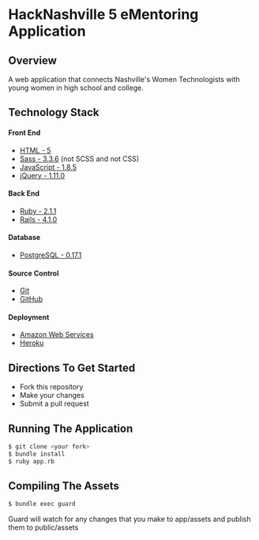 HackNashville 5 eMentoring Application
==========


Overview
---------------------
A web application that connects Nashville's Women Technologists with young women in high school and college.


Technology Stack
---------------------

#### Front End 
- [HTML - 5](https://developer.mozilla.org/en-US/docs/Web/Guide/HTML/HTML5)
- [Sass - 3.3.6](https://rubygems.org/gems/sass) (not SCSS and not CSS)
- [JavaScript - 1.8.5](https://developer.mozilla.org/en-US/docs/Web/JavaScript)
- [jQuery - 1.11.0](http://jquery.com/)

#### Back End 
- [Ruby - 2.1.1](https://www.ruby-lang.org/)
- [Rails - 4.1.0](http://rubyonrails.org/)

#### Database
- [PostgreSQL - 0.17.1](http://www.postgresql.org/)

#### Source Control
- [Git](http://git-scm.com/)
- [GitHub](https://github.com/)

#### Deployment
- [Amazon Web Services](http://aws.amazon.com/)
- [Heroku](https://www.heroku.com/)


Directions To Get Started
---------------------
- Fork this repository
- Make your changes
- Submit a pull request


Running The Application
---------------------
````bash
$ git clone <your fork>
$ bundle install
$ ruby app.rb
````


Compiling The Assets
---------------------
````bash
$ bundle exec guard
````

Guard will watch for any changes that you make to app/assets and publish them to public/assets


